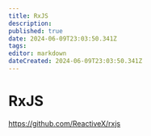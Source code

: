 ```yaml
---
title: RxJS
description: 
published: true
date: 2024-06-09T23:03:50.341Z
tags: 
editor: markdown
dateCreated: 2024-06-09T23:03:50.341Z
---
```


# RxJS

<https://github.com/ReactiveX/rxjs>
